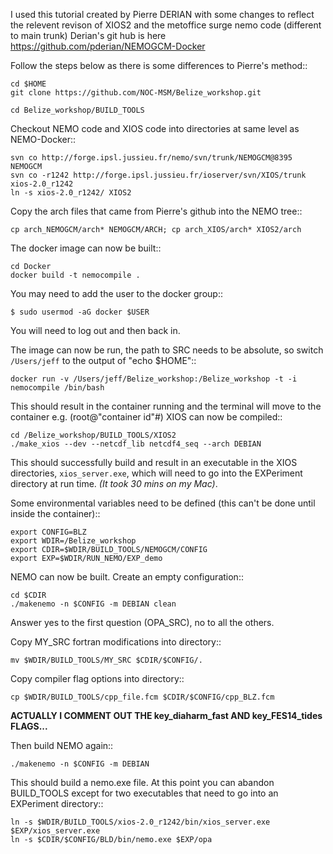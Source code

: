 I used this tutorial created by Pierre DERIAN with some changes to reflect the relevent revison of XIOS2 and the metoffice surge nemo code (different to main trunk) Derian's git hub is here https://github.com/pderian/NEMOGCM-Docker

Follow the steps below as there is some differences to Pierre's method::

	cd $HOME
	git clone https://github.com/NOC-MSM/Belize_workshop.git

	cd Belize_workshop/BUILD_TOOLS


Checkout NEMO code and XIOS code into directories at same level as NEMO-Docker::

	svn co http://forge.ipsl.jussieu.fr/nemo/svn/trunk/NEMOGCM@8395 NEMOGCM
	svn co -r1242 http://forge.ipsl.jussieu.fr/ioserver/svn/XIOS/trunk xios-2.0_r1242
	ln -s xios-2.0_r1242/ XIOS2

Copy the arch files that came from Pierre's github into the NEMO tree::

	cp arch_NEMOGCM/arch* NEMOGCM/ARCH; cp arch_XIOS/arch* XIOS2/arch



The docker image can now be built::

	cd Docker
	docker build -t nemocompile .

You may need to add the user to the docker group::

	$ sudo usermod -aG docker $USER

You will need to log out and then back in.

The image can now be run, the path to SRC needs to be absolute, so switch
``/Users/jeff`` to the output of "echo $HOME"::

	docker run -v /Users/jeff/Belize_workshop:/Belize_workshop -t -i nemocompile /bin/bash

This should result in the container running and the terminal will move to the container e.g. (root@"container id"#) XIOS can now be compiled::

	cd /Belize_workshop/BUILD_TOOLS/XIOS2
	./make_xios --dev --netcdf_lib netcdf4_seq --arch DEBIAN

This should successfully build and result in an executable in the XIOS
 directories, ``xios_server.exe``, which will need to go into the EXPeriment
 directory at run time. *(It took 30 mins on my Mac)*.

Some environmental variables need to be defined (this can't be
  done until inside the container)::

	export CONFIG=BLZ
	export WDIR=/Belize_workshop
	export CDIR=$WDIR/BUILD_TOOLS/NEMOGCM/CONFIG
	export EXP=$WDIR/RUN_NEMO/EXP_demo

NEMO can now be built. Create an empty configuration::

	cd $CDIR
	./makenemo -n $CONFIG -m DEBIAN clean

Answer yes to the first question (OPA_SRC), no to all the others.

Copy MY_SRC fortran modifications into directory::

	mv $WDIR/BUILD_TOOLS/MY_SRC $CDIR/$CONFIG/.

Copy compiler flag options into directory::

	cp $WDIR/BUILD_TOOLS/cpp_file.fcm $CDIR/$CONFIG/cpp_BLZ.fcm

**ACTUALLY I COMMENT OUT THE key_diaharm_fast AND key_FES14_tides FLAGS...**

Then build NEMO again::

	./makenemo -n $CONFIG -m DEBIAN

This should build a nemo.exe file. At this point you can abandon BUILD_TOOLS except for two executables that need to go into an EXPeriment directory::

	ln -s $WDIR/BUILD_TOOLS/xios-2.0_r1242/bin/xios_server.exe $EXP/xios_server.exe
	ln -s $CDIR/$CONFIG/BLD/bin/nemo.exe $EXP/opa
